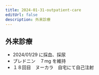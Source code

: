 ```yaml
---
title: 2024-01-31-outpatient-care
editUrl: false
description: 外来診療
---
```


## 外来診療

* 2024/01/29 に採血、採尿
* プレドニン　７mg を維持
* １８回目　ヌーカラ　自宅にて自己注射
